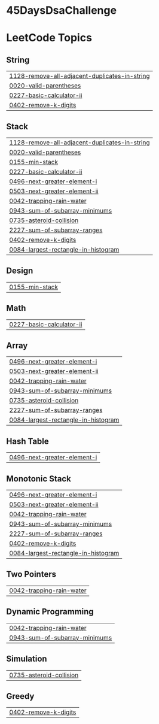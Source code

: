 # 45DaysDsaChallenge
<!---LeetCode Topics Start-->
# LeetCode Topics
## String
|  |
| ------- |
| [1128-remove-all-adjacent-duplicates-in-string](https://github.com/pranay1uv/45-Days-DsaChallenge/tree/master/1128-remove-all-adjacent-duplicates-in-string) |
| [0020-valid-parentheses](https://github.com/pranay1uv/45-Days-DsaChallenge/tree/master/0020-valid-parentheses) |
| [0227-basic-calculator-ii](https://github.com/pranay1uv/45-Days-DsaChallenge/tree/master/0227-basic-calculator-ii) |
| [0402-remove-k-digits](https://github.com/pranay1uv/45-Days-DsaChallenge/tree/master/0402-remove-k-digits) |
## Stack
|  |
| ------- |
| [1128-remove-all-adjacent-duplicates-in-string](https://github.com/pranay1uv/45-Days-DsaChallenge/tree/master/1128-remove-all-adjacent-duplicates-in-string) |
| [0020-valid-parentheses](https://github.com/pranay1uv/45-Days-DsaChallenge/tree/master/0020-valid-parentheses) |
| [0155-min-stack](https://github.com/pranay1uv/45-Days-DsaChallenge/tree/master/0155-min-stack) |
| [0227-basic-calculator-ii](https://github.com/pranay1uv/45-Days-DsaChallenge/tree/master/0227-basic-calculator-ii) |
| [0496-next-greater-element-i](https://github.com/pranay1uv/45-Days-DsaChallenge/tree/master/0496-next-greater-element-i) |
| [0503-next-greater-element-ii](https://github.com/pranay1uv/45-Days-DsaChallenge/tree/master/0503-next-greater-element-ii) |
| [0042-trapping-rain-water](https://github.com/pranay1uv/45-Days-DsaChallenge/tree/master/0042-trapping-rain-water) |
| [0943-sum-of-subarray-minimums](https://github.com/pranay1uv/45-Days-DsaChallenge/tree/master/0943-sum-of-subarray-minimums) |
| [0735-asteroid-collision](https://github.com/pranay1uv/45-Days-DsaChallenge/tree/master/0735-asteroid-collision) |
| [2227-sum-of-subarray-ranges](https://github.com/pranay1uv/45-Days-DsaChallenge/tree/master/2227-sum-of-subarray-ranges) |
| [0402-remove-k-digits](https://github.com/pranay1uv/45-Days-DsaChallenge/tree/master/0402-remove-k-digits) |
| [0084-largest-rectangle-in-histogram](https://github.com/pranay1uv/45-Days-DsaChallenge/tree/master/0084-largest-rectangle-in-histogram) |
## Design
|  |
| ------- |
| [0155-min-stack](https://github.com/pranay1uv/45-Days-DsaChallenge/tree/master/0155-min-stack) |
## Math
|  |
| ------- |
| [0227-basic-calculator-ii](https://github.com/pranay1uv/45-Days-DsaChallenge/tree/master/0227-basic-calculator-ii) |
## Array
|  |
| ------- |
| [0496-next-greater-element-i](https://github.com/pranay1uv/45-Days-DsaChallenge/tree/master/0496-next-greater-element-i) |
| [0503-next-greater-element-ii](https://github.com/pranay1uv/45-Days-DsaChallenge/tree/master/0503-next-greater-element-ii) |
| [0042-trapping-rain-water](https://github.com/pranay1uv/45-Days-DsaChallenge/tree/master/0042-trapping-rain-water) |
| [0943-sum-of-subarray-minimums](https://github.com/pranay1uv/45-Days-DsaChallenge/tree/master/0943-sum-of-subarray-minimums) |
| [0735-asteroid-collision](https://github.com/pranay1uv/45-Days-DsaChallenge/tree/master/0735-asteroid-collision) |
| [2227-sum-of-subarray-ranges](https://github.com/pranay1uv/45-Days-DsaChallenge/tree/master/2227-sum-of-subarray-ranges) |
| [0084-largest-rectangle-in-histogram](https://github.com/pranay1uv/45-Days-DsaChallenge/tree/master/0084-largest-rectangle-in-histogram) |
## Hash Table
|  |
| ------- |
| [0496-next-greater-element-i](https://github.com/pranay1uv/45-Days-DsaChallenge/tree/master/0496-next-greater-element-i) |
## Monotonic Stack
|  |
| ------- |
| [0496-next-greater-element-i](https://github.com/pranay1uv/45-Days-DsaChallenge/tree/master/0496-next-greater-element-i) |
| [0503-next-greater-element-ii](https://github.com/pranay1uv/45-Days-DsaChallenge/tree/master/0503-next-greater-element-ii) |
| [0042-trapping-rain-water](https://github.com/pranay1uv/45-Days-DsaChallenge/tree/master/0042-trapping-rain-water) |
| [0943-sum-of-subarray-minimums](https://github.com/pranay1uv/45-Days-DsaChallenge/tree/master/0943-sum-of-subarray-minimums) |
| [2227-sum-of-subarray-ranges](https://github.com/pranay1uv/45-Days-DsaChallenge/tree/master/2227-sum-of-subarray-ranges) |
| [0402-remove-k-digits](https://github.com/pranay1uv/45-Days-DsaChallenge/tree/master/0402-remove-k-digits) |
| [0084-largest-rectangle-in-histogram](https://github.com/pranay1uv/45-Days-DsaChallenge/tree/master/0084-largest-rectangle-in-histogram) |
## Two Pointers
|  |
| ------- |
| [0042-trapping-rain-water](https://github.com/pranay1uv/45-Days-DsaChallenge/tree/master/0042-trapping-rain-water) |
## Dynamic Programming
|  |
| ------- |
| [0042-trapping-rain-water](https://github.com/pranay1uv/45-Days-DsaChallenge/tree/master/0042-trapping-rain-water) |
| [0943-sum-of-subarray-minimums](https://github.com/pranay1uv/45-Days-DsaChallenge/tree/master/0943-sum-of-subarray-minimums) |
## Simulation
|  |
| ------- |
| [0735-asteroid-collision](https://github.com/pranay1uv/45-Days-DsaChallenge/tree/master/0735-asteroid-collision) |
## Greedy
|  |
| ------- |
| [0402-remove-k-digits](https://github.com/pranay1uv/45-Days-DsaChallenge/tree/master/0402-remove-k-digits) |
<!---LeetCode Topics End-->